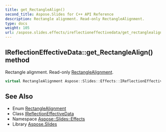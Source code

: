 ```yaml
---
title: get_RectangleAlign()
second_title: Aspose.Slides for C++ API Reference
description: Rectangle alignment. Read-only RectangleAlignment.
type: docs
weight: 105
url: /aspose.slides.effects/ireflectioneffectivedata/get_rectanglealign/
---
```

## IReflectionEffectiveData::get_RectangleAlign() method


Rectangle alignment. Read-only [RectangleAlignment](../../../aspose.slides/rectanglealignment/).

```cpp
virtual RectangleAlignment Aspose::Slides::Effects::IReflectionEffectiveData::get_RectangleAlign()=0
```

## See Also

* Enum [RectangleAlignment](../../../aspose.slides/rectanglealignment/)
* Class [IReflectionEffectiveData](../)
* Namespace [Aspose::Slides::Effects](../../)
* Library [Aspose.Slides](../../../)